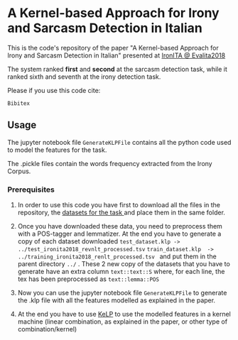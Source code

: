 # A Kernel-based Approach for Irony and Sarcasm Detection in Italian

This is the code's repository of the paper "A Kernel-based Approach for Irony and Sarcasm Detection in Italian" presented at <a href="http://www.di.unito.it/~tutreeb/ironita-evalita18/">IronITA @ Evalita2018</a>

The system ranked **first** and **second** at the sarcasm detection task, while it ranked sixth and seventh at the irony detection task.

Please if you use this code cite:
```
Bibitex
```

## Usage
The jupyter notebook file `GenerateKLPFile` contains all the python code used to model the features for the task.


The .pickle files contain the words frequency extracted from the Irony Corpus.

### Prerequisites
1. In order to use this code you have first to download all the files in the repository, the <a href="http://www.di.unito.it/~tutreeb/ironita-evalita18/data.html">datasets for the task </a> and place them in the same folder.

2. Once you have downloaded these data, you need to preprocess them with a POS-tagger and lemmatizer. At the end you have to generate a copy of each dataset downloaded   ```test_dataset.klp -> ../test_ironita2018_revnlt_processed.tsv``` ```train_dataset.klp  -> ../training_ironita2018_renlt_processed.tsv ```  and put them in the parent directory `../` . These 2 new copy of the datasets that you have to generate have an extra column `text::text::S` where, for each line, the tex has been preprocessed as `text::lemma::POS`

3. Now you can use the jupyter notebook file `GenerateKLPFile` to generate the .klp file with all the features modelled as explained in the paper.

4. At the end you have to use <a href="http://www.kelp-ml.org/">KeLP</a> to use the modelled features in a kernel machine (linear combination, as explained in the paper, or other type of combination/kernel)
